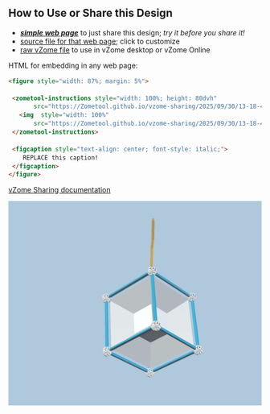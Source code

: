 
## How to Use or Share this Design

 - [***simple web page***](<https://Zometool.github.io/vzome-sharing/2025/09/30/13-18-47-PRJ-BUB-1-Hypercube-Wand-with-bubble/>) to just share this design; *try it before you share it!*
 - [source file for that web page](<https://github.com/Zometool/vzome-sharing/edit/main/2025/09/30/13-18-47-PRJ-BUB-1-Hypercube-Wand-with-bubble/index.md>); click to customize
 - [raw vZome file](<https://raw.githubusercontent.com/Zometool/vzome-sharing/main/2025/09/30/13-18-47-PRJ-BUB-1-Hypercube-Wand-with-bubble/PRJ-BUB-1-Hypercube-Wand-with-bubble.vZome>) to use in vZome desktop or vZome Online
 
 HTML for embedding in any web page:
 ```html
<figure style="width: 87%; margin: 5%">
  
  <zometool-instructions style="width: 100%; height: 80dvh"
        src="https://Zometool.github.io/vzome-sharing/2025/09/30/13-18-47-PRJ-BUB-1-Hypercube-Wand-with-bubble/PRJ-BUB-1-Hypercube-Wand-with-bubble.vZome" >
    <img  style="width: 100%"
        src="https://Zometool.github.io/vzome-sharing/2025/09/30/13-18-47-PRJ-BUB-1-Hypercube-Wand-with-bubble/PRJ-BUB-1-Hypercube-Wand-with-bubble.png" >
  </zometool-instructions>

  <figcaption style="text-align: center; font-style: italic;">
     REPLACE this caption!
  </figcaption>
</figure>

 ```

[vZome Sharing documentation](https://vzome.github.io/vzome/sharing.html#how-it-works)

![Image](<PRJ-BUB-1-Hypercube-Wand-with-bubble.png>)

